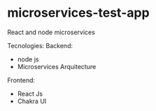 # microservices-test-app
React and node microservices

Tecnologies:
Backend:
- node js
- Microservices Arquitecture

Frontend:
- React Js
- Chakra UI
